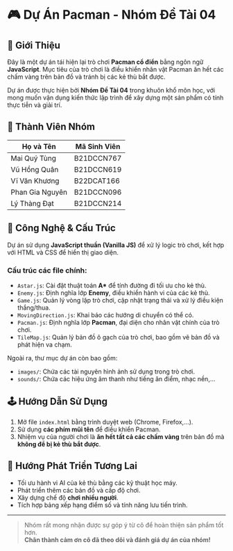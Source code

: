 # 🎮 Dự Án Pacman - Nhóm Đề Tài 04

## 📌 Giới Thiệu

Đây là một dự án tái hiện lại trò chơi **Pacman cổ điển** bằng ngôn ngữ **JavaScript**. Mục tiêu của trò chơi là điều khiển nhân vật Pacman ăn hết các chấm vàng trên bản đồ và tránh bị các kẻ thù bắt được.

Dự án được thực hiện bởi **Nhóm Đề Tài 04** trong khuôn khổ môn học, với mong muốn vận dụng kiến thức lập trình để xây dựng một sản phẩm có tính thực tiễn và giải trí.

## 👥 Thành Viên Nhóm

| Họ và Tên        | Mã Sinh Viên    |
|------------------|-----------------|
| Mai Quý Tùng     | B21DCCN767      |
| Vũ Hồng Quân     | B21DCCN619      |
| Vĩ Văn Khương    | B22DCAT166      |
| Phan Gia Nguyên  | B21DCCN096      |
| Lý Thàng Đạt     | B21DCCN214      |

## 🧠 Công Nghệ & Cấu Trúc

Dự án sử dụng **JavaScript thuần (Vanilla JS)** để xử lý logic trò chơi, kết hợp với HTML và CSS để hiển thị giao diện.

### Cấu trúc các file chính:

- `Astar.js`: Cài đặt thuật toán **A\*** để tính đường đi tối ưu cho kẻ thù.
- `Enemy.js`: Định nghĩa lớp **Enemy**, điều khiển hành vi của các kẻ thù.
- `Game.js`: Quản lý vòng lặp trò chơi, cập nhật trạng thái và xử lý điều kiện thắng/thua.
- `MovingDirection.js`: Khai báo các hướng di chuyển có thể có.
- `Pacman.js`: Định nghĩa lớp **Pacman**, đại diện cho nhân vật chính của trò chơi.
- `TileMap.js`: Quản lý bản đồ ô gạch của trò chơi, bao gồm vẽ bản đồ và phát hiện va chạm.

Ngoài ra, thư mục dự án còn bao gồm:

- `images/`: Chứa các tài nguyên hình ảnh sử dụng trong trò chơi.
- `sounds/`: Chứa các hiệu ứng âm thanh như tiếng ăn điểm, nhạc nền,...

## 🕹️ Hướng Dẫn Sử Dụng

1. Mở file `index.html` bằng trình duyệt web (Chrome, Firefox,...).
2. Sử dụng **các phím mũi tên** để điều khiển Pacman.
3. Nhiệm vụ của người chơi là **ăn hết tất cả các chấm vàng** trên bản đồ mà **không để bị kẻ thù bắt được**.

## 🚀 Hướng Phát Triển Tương Lai

- Tối ưu hành vi AI của kẻ thù bằng các kỹ thuật học máy.
- Phát triển thêm các bản đồ và cấp độ chơi.
- Xây dựng chế độ **chơi nhiều người**.
- Tích hợp bảng xếp hạng điểm số và tính năng lưu tiến trình.

---

> Nhóm rất mong nhận được sự góp ý từ cô để hoàn thiện sản phẩm tốt hơn.  
> **Chân thành cảm ơn cô đã theo dõi và đánh giá dự án của nhóm!**
